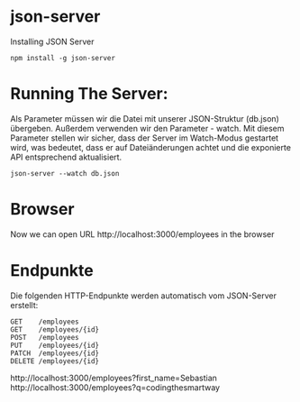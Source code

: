 # json-server

Installing JSON Server
```
npm install -g json-server
```

# Running The Server:
Als Parameter müssen wir die Datei mit unserer JSON-Struktur (db.json) übergeben. Außerdem verwenden wir den Parameter - watch. Mit diesem Parameter stellen wir sicher, dass der Server im Watch-Modus gestartet wird, was bedeutet, dass er auf Dateiänderungen achtet und die exponierte API entsprechend aktualisiert.
```
json-server --watch db.json
```
# Browser
Now we can open URL http://localhost:3000/employees in the browser 

# Endpunkte
Die folgenden HTTP-Endpunkte werden automatisch vom JSON-Server erstellt:
```
GET    /employees
GET    /employees/{id}
POST   /employees
PUT    /employees/{id}
PATCH  /employees/{id}
DELETE /employees/{id}
```

http://localhost:3000/employees?first_name=Sebastian
http://localhost:3000/employees?q=codingthesmartway